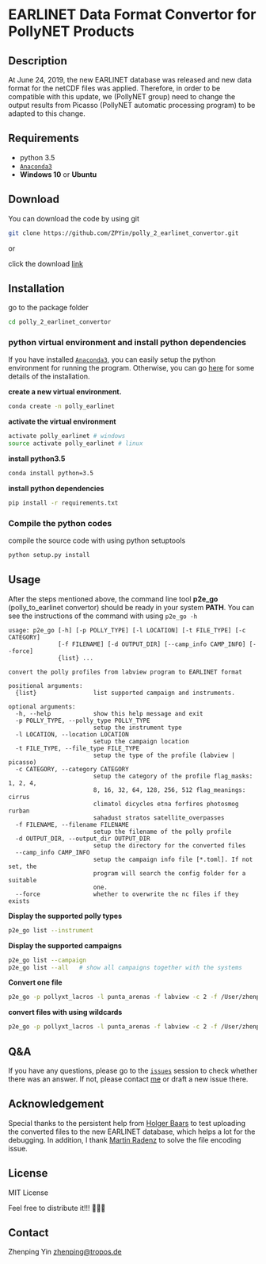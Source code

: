 # EARLINET Data Format Convertor for PollyNET Products

## Description

At June 24, 2019, the new EARLINET database was released and new data format for the netCDF files was applied. Therefore, in order to be compatible with this update, we (PollyNET group) need to change the output results from Picasso (PollyNET automatic processing program) to be adapted to this change.

## Requirements

- python 3.5
- [`Anaconda3`](https://www.anaconda.com/distribution/)
- **Windows 10** or **Ubuntu**

## Download

You can download the code by using git

```bash
git clone https://github.com/ZPYin/polly_2_earlinet_convertor.git
```

or 

click the download [link](https://github.com/ZPYin/polly_2_earlinet_convertor/archive/master.zip)

## Installation

go to the package folder

```bash
cd polly_2_earlinet_convertor
```

### python virtual environment and install python dependencies

If you have installed [`Anaconda3`](https://www.anaconda.com/distribution/), you can easily setup the python environment for running the program. Otherwise, you can go [here](https://github.com/ZPYin/Pollynet_Processing_Chain/blob/master/doc/anaconda_installation.md) for some details of the installation.

**create a new virtual environment.**

```bash
conda create -n polly_earlinet
```

**activate the virtual environment**
```bash
activate polly_earlinet # windows
source activate polly_earlinet # linux
```

**install python3.5**
```bash
conda install python=3.5
```

**install python dependencies**
```bash
pip install -r requirements.txt
```

### Compile the python codes

compile the source code with using python setuptools

```bash
python setup.py install
```

## Usage

After the steps mentioned above, the command line tool **p2e_go** (polly_to_earlinet convertor) should be ready in your system **PATH**. You can see the instructions of the command with using `p2e_go -h`

```text
usage: p2e_go [-h] [-p POLLY_TYPE] [-l LOCATION] [-t FILE_TYPE] [-c CATEGORY]
              [-f FILENAME] [-d OUTPUT_DIR] [--camp_info CAMP_INFO] [--force]
              {list} ...

convert the polly profiles from labview program to EARLINET format

positional arguments:
  {list}                list supported campaign and instruments.

optional arguments:
  -h, --help            show this help message and exit
  -p POLLY_TYPE, --polly_type POLLY_TYPE
                        setup the instrument type
  -l LOCATION, --location LOCATION
                        setup the campaign location
  -t FILE_TYPE, --file_type FILE_TYPE
                        setup the type of the profile (labview | picasso)
  -c CATEGORY, --category CATEGORY
                        setup the category of the profile flag_masks: 1, 2, 4,
                        8, 16, 32, 64, 128, 256, 512 flag_meanings: cirrus
                        climatol dicycles etna forfires photosmog rurban
                        sahadust stratos satellite_overpasses
  -f FILENAME, --filename FILENAME
                        setup the filename of the polly profile
  -d OUTPUT_DIR, --output_dir OUTPUT_DIR
                        setup the directory for the converted files
  --camp_info CAMP_INFO
                        setup the campaign info file [*.toml]. If not set, the
                        program will search the config folder for a suitable
                        one.
  --force               whether to overwrite the nc files if they exists
```

**Display the supported polly types**

```bash
p2e_go list --instrument
```

**Display the supported campaigns**

```bash
p2e_go list --campaign
p2e_go list --all   # show all campaigns together with the systems
```

**Convert one file**

```bash
p2e_go -p pollyxt_lacros -l punta_arenas -f labview -c 2 -f /User/zhenping/desktop/file1.txt -d /Users/zhenping/Destkop/test --force
```

**convert files with using wildcards**

```bash
p2e_go -p pollyxt_lacros -l punta_arenas -f labview -c 2 -f /User/zhenping/desktop/file*.txt -d /Users/zhenping/Destkop/test --force
```

## Q&A

If you have any questions, please go to the [`issues`](https://github.com/ZPYin/polly_2_earlinet_convertor/issues) session to check whether there was an answer. If not, please contact [me](#contact) or draft a new issue there.

## Acknowledgement

Special thanks to the persistent help from [Holger Baars](baars@tropos.de) to test uploading the converted files to the new EARLINET database, which helps a lot for the debugging. In addition, I thank [Martin Radenz](radenz@tropos.de) to solve the file encoding issue.

## License

MIT License

Feel free to distribute it!!! :beer::beer::beer:

## Contact

Zhenping Yin 
<zhenping@tropos.de>